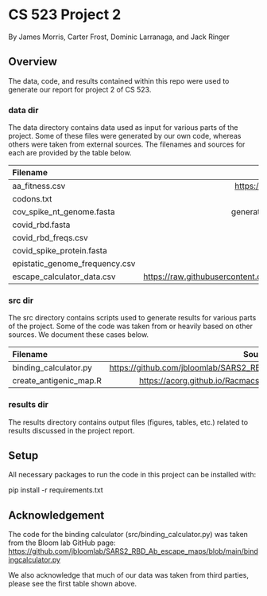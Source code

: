 # CS 523 Project 2

By James Morris, Carter Frost, Dominic Larranaga, and Jack Ringer

## Overview

The data, code, and results contained within this repo were used to generate
our report for project 2 of CS 523.

### data dir

The data directory contains data used as input for various parts of the project. Some of these files were generated by
our own code, whereas others were taken from external sources.
The filenames and sources for each are provided by the table below.

| Filename                       |                                                       Source                                                        | 
|:-------------------------------|:-------------------------------------------------------------------------------------------------------------------:|
| aa_fitness.csv                 |                     https://github.com/jbloomlab/SARS2-mut-fitness/tree/main/results/aa_fitness                     |
| codons.txt                     |                                https://github.com/zhanxw/anno/blob/master/codon.txt                                 |
| cov_spike_nt_genome.fasta      |                   generated from covid_spike_protein.fasta (see acid_seq_to_genome() in utils.py)                   |
| covid_rbd.fasta                |                                   https://www.ncbi.nlm.nih.gov/nuccore/MN908947.3                                   |
| covid_rbd_freqs.csv            |                                       generated (see part1a_calculations.py)                                        |
| covid_spike_protein.fasta      |                                   https://www.uniprot.org/uniprotkb/P0DTC2/entry                                    |
| epistatic_genome_frequency.csv |                                                      generated                                                      |
| escape_calculator_data.csv     | https://raw.githubusercontent.com/jbloomlab/SARS2_RBD_Ab_escape_maps/main/processed_data/escape_calculator_data.csv |

### src dir

The src directory contains scripts used to generate results for various parts of the project. Some of the code was taken
from
or heavily based on other sources. We document these cases below.

| Filename               |                                  Source/Based Upon                                   | 
|:-----------------------|:------------------------------------------------------------------------------------:|
| binding_calculator.py  | https://github.com/jbloomlab/SARS2_RBD_Ab_escape_maps/blob/main/bindingcalculator.py |
| create_antigenic_map.R |       https://acorg.github.io/Racmacs/articles/making-a-map-from-scratch.html        |

### results dir

The results directory contains output files (figures, tables, etc.) related to results discussed in
the project report.

## Setup

All necessary packages to run the code in this project can be installed with:

pip install -r requirements.txt

## Acknowledgement

The code for the binding calculator (src/binding_calculator.py) was taken
from the Bloom lab GitHub page:
https://github.com/jbloomlab/SARS2_RBD_Ab_escape_maps/blob/main/bindingcalculator.py

We also acknowledge that much of our data was taken from third parties, please see the first table shown above.